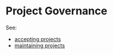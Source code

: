# Project Governance

See:
* [accepting projects](https://clj-commons.org/accepting-projects.html)
* [maintaining projects](https://clj-commons.org/maintaining-projects.html)
